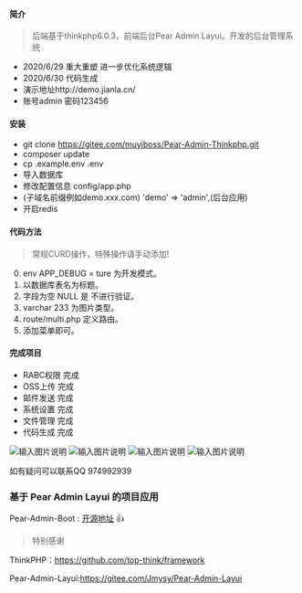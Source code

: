 #### 简介

>后端基于thinkphp6.0.3，前端后台Pear Admin Layui。开发的后台管理系统
* 2020/6/29 重大重塑  进一步优化系统逻辑
* 2020/6/30 代码生成
* 演示地址http://demo.jianla.cn/ 
* 账号admin 密码123456

#### 安装

* git clone https://gitee.com/muyiboss/Pear-Admin-Thinkphp.git
* composer update
* cp .example.env .env
* 导入数据库
* 修改配置信息 config/app.php
* (子域名前缀例如demo.xxx.com) 'demo' => 'admin',(后台应用)
* 开启redis

#### 代码方法
>常规CURD操作，特殊操作请手动添加!
0. env APP_DEBUG = ture 为开发模式。
1. 以数据库表名为标题。
2. 字段为空 NULL 是 不进行验证。
3. varchar 233 为图片类型。
4. route/multi.php 定义路由。
5. 添加菜单即可。


#### 完成项目

* RABC权限    完成
* OSS上传     完成
* 邮件发送    完成
* 系统设置    完成
* 文件管理    完成
* 代码生成    完成

![输入图片说明](https://images.gitee.com/uploads/images/2020/0630/150848_37a1c977_1302383.png "1.png")
![输入图片说明](https://images.gitee.com/uploads/images/2020/0630/150858_59ae5c62_1302383.png "2.png")
![输入图片说明](https://images.gitee.com/uploads/images/2020/0625/213756_27cbdd83_1302383.png "2.png")
![输入图片说明](https://images.gitee.com/uploads/images/2020/0625/213802_e118467d_1302383.png "3.png")

如有疑问可以联系QQ 974992939 
### 基于 Pear Admin Layui 的项目应用

Pear-Admin-Boot : [开源地址](https://gitee.com/Jmysy/Pear-Admin-Boot) :+1: 

>特别感谢

ThinkPHP：https://github.com/top-think/framework

Pear-Admin-Layui:https://gitee.com/Jmysy/Pear-Admin-Layui
